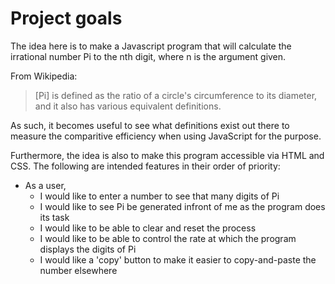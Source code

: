 # Project goals

The idea here is to make a Javascript program that will calculate the irrational number Pi to the nth digit, where n is the argument given.

From Wikipedia:

> \[Pi\] is defined as the ratio of a circle's circumference to its diameter, and it also has various equivalent definitions.

As such, it becomes useful to see what definitions exist out there to measure the comparitive efficiency when using JavaScript for the purpose.

Furthermore, the idea is also to make this program accessible via HTML and CSS. The following are intended features in their order of priority:

- As a user,
  - I would like to enter a number to see that many digits of Pi
  - I would like to see Pi be generated infront of me as the program does its task
  - I would like to be able to clear and reset the process
  - I would like to be able to control the rate at which the program displays the digits of Pi
  - I would like a 'copy' button to make it easier to copy-and-paste the number elsewhere
